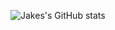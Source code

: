 ![Jakes's GitHub stats](https://github-readme-stats.vercel.app/api?username=jskelcy&count_private=true&theme=dracula)

